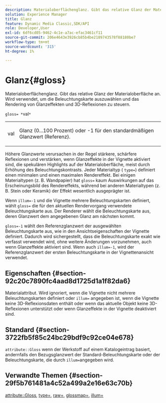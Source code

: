 ```yaml
---
description: Materialoberflächenglanz. Gibt das relative Glanz der Materialoberfläche an. Wird verwendet, um die Beleuchtungskarte auszuwählen und das Rendering von Glanzeffekten und 3D-Reflexionen zu steuern.
solution: Experience Manager
title: Glanz
feature: Dynamic Media Classic,SDK/API
role: Developer,User
exl-id: 6df6cd05-9462-4c1e-a7ac-efac3461cf11
source-git-commit: 206e4643e3926cb85b4be2189743578f88180be7
workflow-type: tm+mt
source-wordcount: '315'
ht-degree: 1%

---
```


# Glanz{#gloss}

Materialoberflächenglanz. Gibt das relative Glanz der Materialoberfläche an. Wird verwendet, um die Beleuchtungskarte auszuwählen und das Rendering von Glanzeffekten und 3D-Reflexionen zu steuern.

`gloss= *`val`*`

<table id="simpletable_82166CA080AD401180404462FB2407D7"> 
 <tr class="strow"> 
  <td class="stentry"> <p><span class="codeph"> <span class="varname"> val</span> </span> </p></td> 
  <td class="stentry"> <p>Glanz (0...100 Prozent) oder -1 für den standardmäßigen Glanzwert (Referenz). </p></td> 
 </tr> 
</table>

Höhere Glanzwerte verursachen in der Regel stärkere, schärfere Reflexionen und verstärken, wenn Glanzeffekte in der Vignette aktiviert sind, die spekulären Highlights auf der Materialoberfläche, meist durch Erhöhung des Beleuchtungskontrasts. Jeder Materialtyp ( `type=`) definiert einen minimalen und einen maximalen Rendereffekt. Bei einigen Materialtypen (z. B. Wandpapier) hat `gloss=` kaum Auswirkungen auf das Erscheinungsbild des Rendereffekts, während bei anderen Materialtypen (z. B. Stein oder Keramik) der Effekt wesentlich ausgeprägter ist.

Wenn `illum=-1` und die Vignette mehrere Beleuchtungskarten definiert, wählt `gloss=` die für den aktuellen Rendervorgang verwendete Beleuchtungskarte aus. Der Renderer wählt die Beleuchtungskarte aus, deren Glanzwert dem angegebenen Glanz am nächsten kommt.

`gloss=-1` wählt den Referenzglanzwert der ausgewählten Beleuchtungskarte aus, wie in den Ansichtseigenschaften der Vignette definiert. Dadurch wird sichergestellt, dass die Beleuchtungskarte exakt wie verfasst verwendet wird, ohne weitere Änderungen vorzunehmen, auch wenn Glanzeffekte aktiviert sind. Wenn auch `illum=-1`, wird der Referenzglanzwert der ersten Beleuchtungskarte in der Vignettenansicht verwendet.

## Eigenschaften {#section-92c20c7890fc4aad8d1725d1a1f82da6}

Materialattribut. Wird ignoriert, wenn die Vignette nicht mehrere Beleuchtungskarten definiert oder `illum=` angegeben ist, wenn die Vignette keine 3D-Reflexionsdaten enthält oder wenn das aktuelle Objekt keine 3D-Reflexionen unterstützt oder wenn Glanzeffekte in der Vignette deaktiviert sind.

## Standard {#section-3722fb5f85c24bc29bdf9c92ce04e678}

`attribute::Gloss` wenn der Werkstoff auf einem Katalogeintrag basiert, andernfalls den Bezugsglanzwert der Standard-Beleuchtungskarte oder der Beleuchtungskarte, die durch  `illum=`angegeben wird.

## Verwandte Themen {#section-29f5b761481a4c52a499a2e16e63c70b}

[attribute::Gloss](../../../../../ir-api/material-cat/image-rendering-api-ref/c-ir-material-catalog/c-ir-material-data-reference/r-ir-cat-gloss.md#reference-5277f62a67e2408ab94699aa712f1eeb),  [type=](../../../../../ir-api/http-protocol/image-rendering-api-ref/c-ir-http-protocol-ref/c-ir-http-protocol-command-reference/r-ir-http-type.md#reference-128c7de89e2d46838019b560f3f84a35),  [raw=](../../../../../ir-api/http-protocol/image-rendering-api-ref/c-ir-http-protocol-ref/c-ir-http-protocol-command-reference/r-ir-rough.md#reference-00add846b09f4dc39420bda1ca414180),  [glossmap=](../../../../../ir-api/http-protocol/image-rendering-api-ref/c-ir-http-protocol-ref/c-ir-http-protocol-command-reference/r-ir-glossmap.md#reference-99940148ae6a401482b2d03c68530f3a),  [illum=](../../../../../ir-api/http-protocol/image-rendering-api-ref/c-ir-http-protocol-ref/c-ir-http-protocol-command-reference/r-ir-http-illum.md#reference-8efe483a30684022bfe711eb73efbee6)
